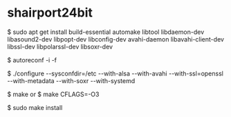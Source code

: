 # shairport24bit

$ sudo apt get install build-essential automake libtool libdaemon-dev libasound2-dev libpopt-dev libconfig-dev avahi-daemon libavahi-client-dev libssl-dev libpolarssl-dev libsoxr-dev

$ autoreconf -i -f

$ ./configure --sysconfdir=/etc --with-alsa --with-avahi --with-ssl=openssl --with-metadata --with-soxr --with-systemd

$ make
or $ make CFLAGS=-O3

$ sudo make install
